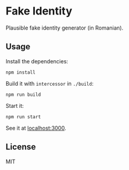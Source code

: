 # Fake Identity

Plausible fake identity generator (in Romanian).

## Usage

Install the dependencies:

    npm install

Build it with `intercessor` in `./build`:

    npm run build

Start it:

    npm run start

See it at [localhost:3000](http://localhost:3000).

## License

MIT

[intercessor]: https://github.com/paul-nechifor/intercessor
